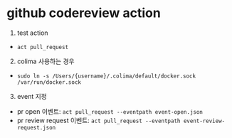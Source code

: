 # github codereview action

1. test action

- `act pull_request`

2. colima 사용하는 경우

- `sudo ln -s /Users/{username}/.colima/default/docker.sock /var/run/docker.sock`

3. event 지정

- pr open 이벤트: `act pull_request --eventpath event-open.json`
- pr review request 이벤트: `act pull_request --eventpath event-review-request.json`
